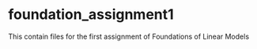 # foundation_assignment1
This contain files for the first assignment of Foundations of Linear Models
